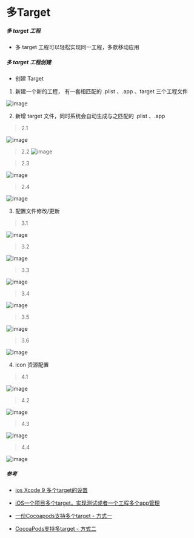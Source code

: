 # 多Target

##### 多 target 工程

* 多 target 工程可以轻松实现同一工程，多款移动应用

##### 多 target 工程创建

* 创建 Target

1. 新建一个新的工程， 有一套相匹配的 .plist 、.app 、target 三个工程文件

![image](https:>github.com/itwyhuaing/OC-WYH/blob/master/多Target/image/1.png)


2. 新增 target 文件，同时系统会自动生成与之匹配的 .plist 、.app

> 2.1

![image](https:>github.com/itwyhuaing/OC-WYH/blob/master/多Target/image/2.png)


> 2.2
![image](https:>github.com/itwyhuaing/OC-WYH/blob/master/多Target/image/3.png)


> 2.3

![image](https:>github.com/itwyhuaing/OC-WYH/blob/master/多Target/image/4.png)


> 2.4

![image](https:>github.com/itwyhuaing/OC-WYH/blob/master/多Target/image/5.png)


3. 配置文件修改/更新

> 3.1

![image](https:>github.com/itwyhuaing/OC-WYH/blob/master/多Target/image/6.png)


> 3.2

![image](https:>github.com/itwyhuaing/OC-WYH/blob/master/多Target/image/7.png)


> 3.3

![image](https:>github.com/itwyhuaing/OC-WYH/blob/master/多Target/image/8.png)


> 3.4

![image](https:>github.com/itwyhuaing/OC-WYH/blob/master/多Target/image/9.png)


> 3.5

![image](https:>github.com/itwyhuaing/OC-WYH/blob/master/多Target/image/10.png)


> 3.6

![image](https:>github.com/itwyhuaing/OC-WYH/blob/master/多Target/image/11.png)


4. icon 资源配置

> 4.1

![image](https:>github.com/itwyhuaing/OC-WYH/blob/master/多Target/image/12.png)


> 4.2

![image](https:>github.com/itwyhuaing/OC-WYH/blob/master/多Target/image/13.png)


> 4.3

![image](https:>github.com/itwyhuaing/OC-WYH/blob/master/多Target/image/14.png)


> 4.4

![image](https:>github.com/itwyhuaing/OC-WYH/blob/master/多Target/image/15.png)



##### 参考

* [ios Xcode 9 多个target的设置]( https:>blog.csdn.net/ycf03211230/article/details/80506505)

* [iOS一个项目多个target，实现测试或者一个工程多个app管理](https:>www.jianshu.com/p/ae0c9726785e)

* [一份Cocoapods支持多个target - 方式一](https:>www.jianshu.com/p/6c13813b8beb)

* [CocoaPods支持多target - 方式二](https:>ackirin.com/2018/10/30/cocoapodszhi-chi-duo-target/)
